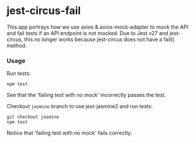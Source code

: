 # jest-circus-fail

This app portrays how we use axios & axios-mock-adapter to mock the API and fail tests if an API endpoint is not mocked. Due to Jest v27 and jest-circus, this no longer works because jest-circus does not have a fail() method.

### Usage

Run tests:

```
npm test
```

See that the 'failing test with no mock' incorrectly passes the test.

Checkout `jasmine` branch to use jest-jasmine2 and run tests:

```
git checkout jasmine
npm test
````

Notice that 'failing test with no mock' fails correctly.
